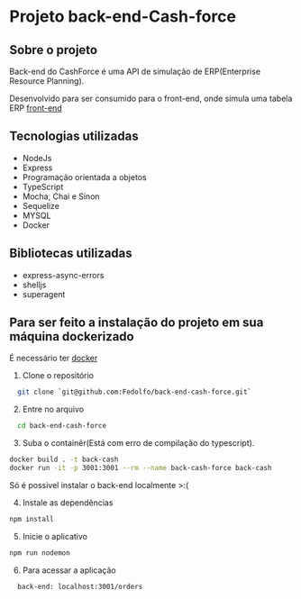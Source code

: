 # Projeto back-end-Cash-force

## Sobre o projeto

Back-end do CashForce é uma API de simulação de ERP(Enterprise Resource Planning).

Desenvolvido para ser consumido para o front-end, onde simula uma tabela ERP [front-end](https://github.com/Fedolfo/front-end-cash-force)

## Tecnologias utilizadas

* NodeJs
* Express
* Programação orientada a objetos
* TypeScript
* Mocha, Chai e Sinon
* Sequelize
* MYSQL
* Docker

## Bibliotecas utilizadas

* express-async-errors
* shelljs
* superagent

## Para ser feito a instalação do projeto em sua máquina dockerizado

É necessário ter [docker](https://docs.docker.com/get-docker/)

1. Clone o repositório
```bash
  git clone `git@github.com:Fedolfo/back-end-cash-force.git`
```
2. Entre no arquivo
```bash
  cd back-end-cash-force
```
3. Suba o containêr(Está com erro de compilação do typescript).
```bash
docker build . -t back-cash
docker run -it -p 3001:3001 --rm --name back-cash-force back-cash
```

Só é possivel instalar o back-end localmente >:(

4. Instale as dependências
```bash
npm install
```
5. Inicie o aplicativo
```bash
npm run nodemon
```

6. Para acessar a aplicação
```bash
  back-end: localhost:3001/orders
```
